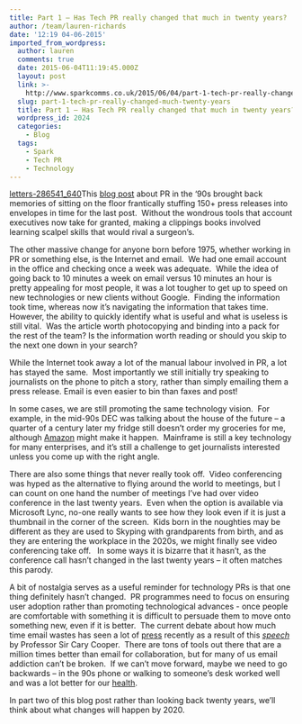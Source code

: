 ```yaml
---
title: Part 1 – Has Tech PR really changed that much in twenty years?
author: /team/lauren-richards
date: '12:19 04-06-2015'
imported_from_wordpress:
  author: lauren
  comments: true
  date: 2015-06-04T11:19:45.000Z
  layout: post
  link: >-
    http://www.sparkcomms.co.uk/2015/06/04/part-1-tech-pr-really-changed-much-twenty-years/
  slug: part-1-tech-pr-really-changed-much-twenty-years
  title: Part 1 – Has Tech PR really changed that much in twenty years?
  wordpress_id: 2024
  categories:
    - Blog
  tags:
    - Spark
    - Tech PR
    - Technology
---
```


[letters-286541_640](letters-286541_640-150x150.jpg)This [blog post](http://www.prmoment.com/2980/pr-in-the-1990s-10-things-you-ll-remember-if-you-were-there.aspx) about PR in the ‘90s brought back memories of sitting on the floor frantically stuffing 150+ press releases into envelopes in time for the last post.  Without the wondrous tools that account executives now take for granted, making a clippings books involved learning scalpel skills that would rival a surgeon’s. 

The other massive change for anyone born before 1975, whether working in PR or something else, is the Internet and email.  We had one email account in the office and checking once a week was adequate.  While the idea of going back to 10 minutes a week on email versus 10 minutes an hour is pretty appealing for most people, it was a lot tougher to get up to speed on new technologies or new clients without Google.  Finding the information took time, whereas now it’s navigating the information that takes time.  However, the ability to quickly identify what is useful and what is useless is still vital.  Was the article worth photocopying and binding into a pack for the rest of the team? Is the information worth reading or should you skip to the next one down in your search?

While the Internet took away a lot of the manual labour involved in PR, a lot has stayed the same.  Most importantly we still initially try speaking to journalists on the phone to pitch a story, rather than simply emailing them a press release. Email is even easier to bin than faxes and post!

In some cases, we are still promoting the same technology vision.  For example, in the mid-90s DEC was talking about the house of the future – a quarter of a century later my fridge still doesn’t order my groceries for me, although [Amazon](http://www.dailymail.co.uk/sciencetech/article-3020284/Amazon-reveals-smart-ordering-button-stick-fridge-says-working-firms-create-smart-home-appliances-reorder-themselves.html) might make it happen.  Mainframe is still a key technology for many enterprises, and it’s still a challenge to get journalists interested unless you come up with the right angle.

There are also some things that never really took off.  Video conferencing was hyped as the alternative to flying around the world to meetings, but I can count on one hand the number of meetings I’ve had over video conference in the last twenty years.  Even when the option is available via Microsoft Lync, no-one really wants to see how they look even if it is just a thumbnail in the corner of the screen.  Kids born in the noughties may be different as they are used to Skyping with grandparents from birth, and as they are entering the workplace in the 2020s, we might finally see video conferencing take off.   In some ways it is bizarre that it hasn’t, as the conference call hasn’t changed in the last twenty years – it often matches this parody. 

A bit of nostalgia serves as a useful reminder for technology PRs is that one thing definitely hasn’t changed.  PR programmes need to focus on ensuring user adoption rather than promoting technological advances - once people are comfortable with something it is difficult to persuade them to move onto something new, even if it is better.  The current debate about how much time email wastes has seen a lot of [press](http://www.independent.co.uk/voices/comment/workers-of-the-world-untie-yourselves-from-email-10233451.html) recently as a result of this _[speech](http://www.bbc.co.uk/news/technology-32622224)_ by Professor Sir Cary Cooper.  There are tons of tools out there that are a million times better than email for collaboration, but for many of us email addiction can’t be broken.  If we can’t move forward, maybe we need to go backwards – in the 90s phone or walking to someone’s desk worked well and was a lot better for our [health](http://www.standard.co.uk/lifestyle/health/10-tips-on-how-to-get-fit-during-your-working-day-without-going-to-the-gym-10242413.html). 

In part two of this blog post rather than looking back twenty years, we’ll think about what changes will happen by 2020.
